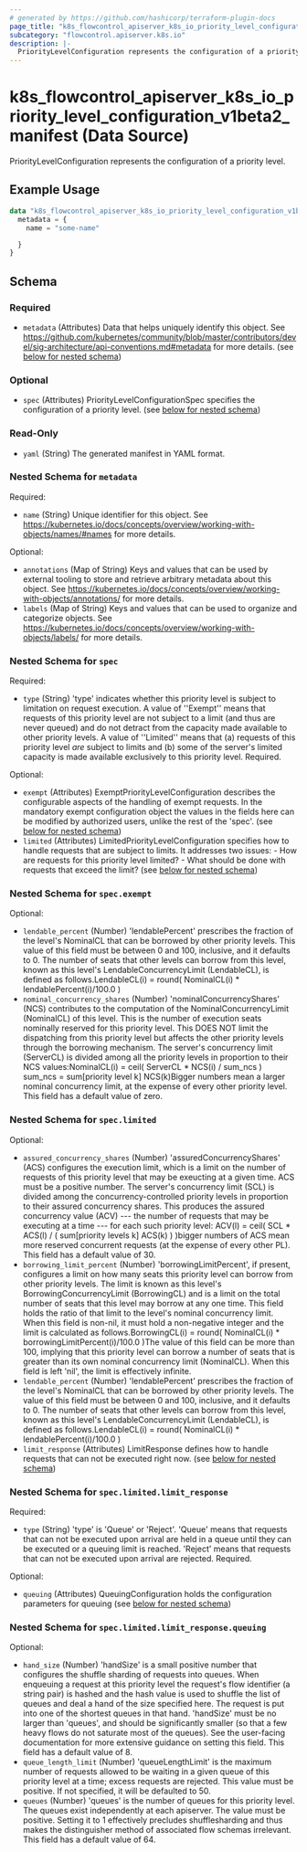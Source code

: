 ```yaml
---
# generated by https://github.com/hashicorp/terraform-plugin-docs
page_title: "k8s_flowcontrol_apiserver_k8s_io_priority_level_configuration_v1beta2_manifest Data Source - terraform-provider-k8s"
subcategory: "flowcontrol.apiserver.k8s.io"
description: |-
  PriorityLevelConfiguration represents the configuration of a priority level.
---
```


# k8s_flowcontrol_apiserver_k8s_io_priority_level_configuration_v1beta2_manifest (Data Source)

PriorityLevelConfiguration represents the configuration of a priority level.

## Example Usage

```terraform
data "k8s_flowcontrol_apiserver_k8s_io_priority_level_configuration_v1beta2_manifest" "example" {
  metadata = {
    name = "some-name"

  }
}
```

<!-- schema generated by tfplugindocs -->
## Schema

### Required

- `metadata` (Attributes) Data that helps uniquely identify this object. See https://github.com/kubernetes/community/blob/master/contributors/devel/sig-architecture/api-conventions.md#metadata for more details. (see [below for nested schema](#nestedatt--metadata))

### Optional

- `spec` (Attributes) PriorityLevelConfigurationSpec specifies the configuration of a priority level. (see [below for nested schema](#nestedatt--spec))

### Read-Only

- `yaml` (String) The generated manifest in YAML format.

<a id="nestedatt--metadata"></a>
### Nested Schema for `metadata`

Required:

- `name` (String) Unique identifier for this object. See https://kubernetes.io/docs/concepts/overview/working-with-objects/names/#names for more details.

Optional:

- `annotations` (Map of String) Keys and values that can be used by external tooling to store and retrieve arbitrary metadata about this object. See https://kubernetes.io/docs/concepts/overview/working-with-objects/annotations/ for more details.
- `labels` (Map of String) Keys and values that can be used to organize and categorize objects. See https://kubernetes.io/docs/concepts/overview/working-with-objects/labels/ for more details.


<a id="nestedatt--spec"></a>
### Nested Schema for `spec`

Required:

- `type` (String) 'type' indicates whether this priority level is subject to limitation on request execution.  A value of ''Exempt'' means that requests of this priority level are not subject to a limit (and thus are never queued) and do not detract from the capacity made available to other priority levels.  A value of ''Limited'' means that (a) requests of this priority level _are_ subject to limits and (b) some of the server's limited capacity is made available exclusively to this priority level. Required.

Optional:

- `exempt` (Attributes) ExemptPriorityLevelConfiguration describes the configurable aspects of the handling of exempt requests. In the mandatory exempt configuration object the values in the fields here can be modified by authorized users, unlike the rest of the 'spec'. (see [below for nested schema](#nestedatt--spec--exempt))
- `limited` (Attributes) LimitedPriorityLevelConfiguration specifies how to handle requests that are subject to limits. It addresses two issues:  - How are requests for this priority level limited?  - What should be done with requests that exceed the limit? (see [below for nested schema](#nestedatt--spec--limited))

<a id="nestedatt--spec--exempt"></a>
### Nested Schema for `spec.exempt`

Optional:

- `lendable_percent` (Number) 'lendablePercent' prescribes the fraction of the level's NominalCL that can be borrowed by other priority levels.  This value of this field must be between 0 and 100, inclusive, and it defaults to 0. The number of seats that other levels can borrow from this level, known as this level's LendableConcurrencyLimit (LendableCL), is defined as follows.LendableCL(i) = round( NominalCL(i) * lendablePercent(i)/100.0 )
- `nominal_concurrency_shares` (Number) 'nominalConcurrencyShares' (NCS) contributes to the computation of the NominalConcurrencyLimit (NominalCL) of this level. This is the number of execution seats nominally reserved for this priority level. This DOES NOT limit the dispatching from this priority level but affects the other priority levels through the borrowing mechanism. The server's concurrency limit (ServerCL) is divided among all the priority levels in proportion to their NCS values:NominalCL(i)  = ceil( ServerCL * NCS(i) / sum_ncs ) sum_ncs = sum[priority level k] NCS(k)Bigger numbers mean a larger nominal concurrency limit, at the expense of every other priority level. This field has a default value of zero.


<a id="nestedatt--spec--limited"></a>
### Nested Schema for `spec.limited`

Optional:

- `assured_concurrency_shares` (Number) 'assuredConcurrencyShares' (ACS) configures the execution limit, which is a limit on the number of requests of this priority level that may be exeucting at a given time.  ACS must be a positive number. The server's concurrency limit (SCL) is divided among the concurrency-controlled priority levels in proportion to their assured concurrency shares. This produces the assured concurrency value (ACV) --- the number of requests that may be executing at a time --- for each such priority level:            ACV(l) = ceil( SCL * ACS(l) / ( sum[priority levels k] ACS(k) ) )bigger numbers of ACS mean more reserved concurrent requests (at the expense of every other PL). This field has a default value of 30.
- `borrowing_limit_percent` (Number) 'borrowingLimitPercent', if present, configures a limit on how many seats this priority level can borrow from other priority levels. The limit is known as this level's BorrowingConcurrencyLimit (BorrowingCL) and is a limit on the total number of seats that this level may borrow at any one time. This field holds the ratio of that limit to the level's nominal concurrency limit. When this field is non-nil, it must hold a non-negative integer and the limit is calculated as follows.BorrowingCL(i) = round( NominalCL(i) * borrowingLimitPercent(i)/100.0 )The value of this field can be more than 100, implying that this priority level can borrow a number of seats that is greater than its own nominal concurrency limit (NominalCL). When this field is left 'nil', the limit is effectively infinite.
- `lendable_percent` (Number) 'lendablePercent' prescribes the fraction of the level's NominalCL that can be borrowed by other priority levels. The value of this field must be between 0 and 100, inclusive, and it defaults to 0. The number of seats that other levels can borrow from this level, known as this level's LendableConcurrencyLimit (LendableCL), is defined as follows.LendableCL(i) = round( NominalCL(i) * lendablePercent(i)/100.0 )
- `limit_response` (Attributes) LimitResponse defines how to handle requests that can not be executed right now. (see [below for nested schema](#nestedatt--spec--limited--limit_response))

<a id="nestedatt--spec--limited--limit_response"></a>
### Nested Schema for `spec.limited.limit_response`

Required:

- `type` (String) 'type' is 'Queue' or 'Reject'. 'Queue' means that requests that can not be executed upon arrival are held in a queue until they can be executed or a queuing limit is reached. 'Reject' means that requests that can not be executed upon arrival are rejected. Required.

Optional:

- `queuing` (Attributes) QueuingConfiguration holds the configuration parameters for queuing (see [below for nested schema](#nestedatt--spec--limited--limit_response--queuing))

<a id="nestedatt--spec--limited--limit_response--queuing"></a>
### Nested Schema for `spec.limited.limit_response.queuing`

Optional:

- `hand_size` (Number) 'handSize' is a small positive number that configures the shuffle sharding of requests into queues.  When enqueuing a request at this priority level the request's flow identifier (a string pair) is hashed and the hash value is used to shuffle the list of queues and deal a hand of the size specified here.  The request is put into one of the shortest queues in that hand. 'handSize' must be no larger than 'queues', and should be significantly smaller (so that a few heavy flows do not saturate most of the queues).  See the user-facing documentation for more extensive guidance on setting this field.  This field has a default value of 8.
- `queue_length_limit` (Number) 'queueLengthLimit' is the maximum number of requests allowed to be waiting in a given queue of this priority level at a time; excess requests are rejected.  This value must be positive.  If not specified, it will be defaulted to 50.
- `queues` (Number) 'queues' is the number of queues for this priority level. The queues exist independently at each apiserver. The value must be positive.  Setting it to 1 effectively precludes shufflesharding and thus makes the distinguisher method of associated flow schemas irrelevant.  This field has a default value of 64.
